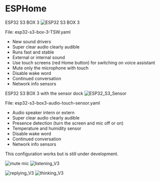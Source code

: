 # ESPHome
ESP32 S3 BOX 3
![ESP32 S3 BOX 3](https://github.com/Rep-Hueman/ESPHome/assets/28707705/e3750bf0-ef68-4a7c-8abd-02994cde36e9) 

File: esp32-s3-box-3-TSW.yaml

- New sound drivers
- Super clear audio clearly audible
- Runs fast and stable
- External or internal sound
- Use touch screens (red Home button) for switching on voice assistant
- Mute only the microphone with touch
- Disable wake word
- Continued conversation
- Network info sensors

ESP32 S3 BOX 3 with the sensor dock
![ESP32_S3_Sensor](https://github.com/Rep-Hueman/ESPHome/assets/28707705/de97f007-8e5a-42f0-b8d0-0e8e0eb32b3a)

File: esp32-s3-box3-audio-touch-sensor.yaml

- Audio speaker intern or extern
- Super clear audio clearly audible
- Presence detection (turn the screen and mic off or on)
- Temperature and humidity sensor
- Disable wake word
- Continued conversation
- Network info sensors

This configuration works but is still under development.

![mute mic](https://github.com/Rep-Hueman/ESPHome/assets/28707705/2565768b-6fd5-4915-8649-2dc77e8e844f) ![listening_V3](https://github.com/Rep-Hueman/ESPHome/assets/28707705/3251fd4c-3076-433e-9df6-8a008b4de218)

![replying_V3](https://github.com/Rep-Hueman/ESPHome/assets/28707705/a4e1ebac-0d39-4bf1-89a6-aea8909f6366) ![thinking_V3](https://github.com/Rep-Hueman/ESPHome/assets/28707705/4b287e00-bfc7-4201-9940-f60b76fa734d)
